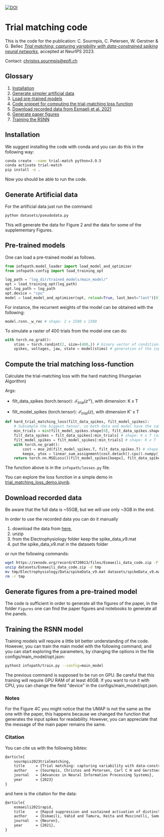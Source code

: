 [![DOI](https://zenodo.org/badge/DOI/10.5281/zenodo.10006599.svg)](https://doi.org/10.5281/zenodo.10006599)

# Trial matching code

This is the code for the publication:
C. Sourmpis, C. Petersen, W. Gerstner & G. Bellec
[*Trial matching: capturing variability with data-constrained spiking neural networks*](https://neurips.cc/virtual/2023/poster/71974), accepted at NeurIPS 2023.

Contact:
[christos.sourmpis@epfl.ch](mailto:christos.sourmpis@epfl.ch)


## Glossary
1) [Installation](#Installation)
2) [Generate simpler artificial data](#generate-artificial-data)
3) [Load pre-trained models](#pre-trained-models)
4) [Code snippet for computing the trial-matching loss function](#compute-the-trial-matching-loss-function)
5) [Download recorded data from Esmaeli et al. 2021](#download-recorded-data)
6) [Generate paper figures](#generate-figures-from-a-pre-trained-model)
7) [Training the RSNN](#training-the-rsnn-model)

## Installation
We suggest installing the code with conda and you can do this in the following way:

```bash
conda create --name trial-match python=3.9.5
conda activate trial-match
pip install -e .
```
Now you should be able to run the code.

## Generate Artificial data
For the artificial data just run the command:
```bash
python datasets/pseudodata.py
```
This will generate the data for Figure 2 and the data for some of the supplementary Figures.

## Pre-trained models 

One can load a pre-trained model as follows.

```python
from infopath.model_loader import load_model_and_optimizer
from infopath.config import load_training_opt

log_path = "log_dir/trained_models/main_model/"
opt = load_training_opt(log_path)
opt.log_path = log_path
opt.device = "cpu"
model = load_model_and_optimizer(opt, reload=True, last_best="last")[0]
```

For instance, the recurrent weights of the model can be obtained with the following:
```python
model.rsnn._w_rec # shape: 2 x 1500 x 1500
```

To simulate a raster of 400 trials from the model one can do:
```python
with torch.no_grad():
    stims = torch.randint(2, size=(400,)) # binary vector of conditions (absence or presence of whisker stimulation)
    spikes, voltages, jaw, state = model(stims) # generation of the input spikes and simulation of the RSNN
```

## Compute the trial matching loss-function

Calculate the trial-matching loss with the hard matching (Hungarian Algorithm)

Args:


* filt_data_spikes (torch.tensor): $\mathcal{T}_{trial}(z^\mathcal{D})$, with dimension: K x T

* filt_model_spikes (torch.tensor): $\mathcal{T}_{trial}(z)$, with dimension K'  x T

```python
def hard_trial_matching_loss(filt_data_spikes, filt_model_spikes):
    # Subsample the biggest tensor, so both data and model have the same #trials
    min_trials = min(filt_model_spikes.shape[0], filt_data_spikes.shape[0])
    filt_data_spikes = filt_data_spikes[:min_trials] # shape: K x T (assuming K = min(K,K'))
    filt_model_spikes = filt_model_spikes[:min_trials] # shape: K x T
    with torch.no_grad():
        cost = mse_2d(filt_model_spikes.T, filt_data_spikes.T) # shape: K x K 
        keepx, ytox = linear_sum_assignment(cost.detach().cpu().numpy()) # keepx and ytox are trial indices
    return torch.nn.MSELoss()(filt_model_spikes[keepx], filt_data_spikes[ytox])
```

The function above is in the `infopath/losses.py` file.

You can explore the loss function in a simple demo in [trial_matching_loss_demo.ipynb](trial_matching_loss_demo.ipynb).

## Download recorded data
Be aware that the full data is ~55GB, but we will use only ~3GB in the end.

In order to use the recorded data you can do it manually 
1. download the data from [here](https://zenodo.org/record/4720013), 
2. unzip 
3. from the Electrophysiology folder keep the spike_data_v9.mat 
4. put the spike_data_v9.mat in the datasets folder 

or run the following commands:

```bash
wget https://zenodo.org/record/4720013/files/Esmaeili_data_code.zip -P datasets
unzip datasets/Esmaeili_data_code.zip -d tmp
mv tmp/Electrophysiology/Data/spikeData_v9.mat datasets/spikeData_v9.mat
rm -r tmp
```

## Generate figures from a pre-trained model

The code is sufficient in order to generate all the figures of the paper, in the folder `Figures` one can find the paper figures and notebooks to generate all the panels.

## Training the RSNN model

Training models will require a little bit better understanding of the code. However, you can train the main model with the following command, and you can start exploring the parameters, by changing the options in the file configs/main_model/opt.json:

```bash
python3 infopath/train.py --config=main_model
```
The previous command is supposed to be run on GPU. Be careful that this training will require GPU RAM of at least 40GB. If you want to run it with CPU, you can change the field "device" in the configs/main_model/opt.json.

### Notes
For the Figure 4C you might notice that the UMAP is not the same as the one with the paper, this happens because we changed the function that generates the input spikes for readability. However, you can appreciate that the message of the main paper remains the same.

### Citation 
You can cite us with the following bibtex:
```latex
@article{
    sourmpis2023trialmatching,
    title     = {Trial matching: capturing variability with data-constrained spiking neural networks},
    author    = {Sourmpis, Christos and Petersen, Carl C H and Gerstner, Wulfram and Bellec, Guillaume},
    journal   = {Advances in Neural Information Processing Systems},
    year      = {2023}
}
```
and here is the citation for the data:
```latex
@article{
    esmaeili2021rapid,
    title     = {Rapid suppression and sustained activation of distinct cortical regions for a delayed sensory-triggered motor response},
    author    = {Esmaeili, Vahid and Tamura, Keita and Muscinelli, Samuel P and Modirshanechi, Alireza and Boscaglia, Marta and Lee, Ashley B and Oryshchuk, Anastasiia and Foustoukos, Georgios and Liu, Yanqi and Crochet, Sylvain and Petersen, Carl C.H.},
    journal   = {Neuron},
    year      = {2021},
}
```
